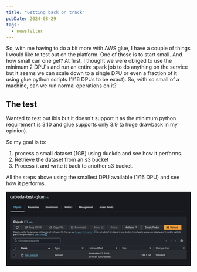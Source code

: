 ```yaml
---
title: "Getting back on track"
pubDate: 2024-08-29
tags:
  - newsletter
---
```


So, with me having to do a bit more with AWS glue, I have a couple of things I would like to test out on the platform. One of those is to start small. And how small can one get? At first, I thought we were obliged to use the minimum 2 DPU's and run an entire spark job to do anything on the service but it seems we can scale down to a single DPU or even a fraction of it using glue python scripts (1/16 DPUs to be exact). So, with so small of a machine, can we run normal operations on it?

## The test

Wanted to test out ibis but it doesn't support it as the minimum python requirement is 3.10 and glue supports only 3.9 (a huge drawback in my opinion).

So my goal is to:

1. process a small dataset (1GB) using duckdb and see how it performs.
2. Retrieve the dataset from an s3 bucket
3. Process it and write it back to another s3 bucket.

All the steps above using the smallest DPU available (1/16 DPU) and see how it performs.

![alt text](images/image.png)
